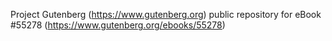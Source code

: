 Project Gutenberg (https://www.gutenberg.org) public repository for
eBook #55278 (https://www.gutenberg.org/ebooks/55278)
